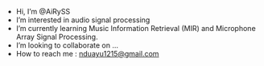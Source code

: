 - Hi, I’m @AiRySS
- I’m interested in audio signal processing
- I’m currently learning Music Information Retrieval (MIR) and Microphone Array Signal Processing.
- I’m looking to collaborate on ...
- How to reach me : nduayu1215@gmail.com

<!---
AiRySS/AiRySS is a ✨ special ✨ repository because its `README.md` (this file) appears on your GitHub profile.
You can click the Preview link to take a look at your changes.
--->
